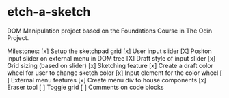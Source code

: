# etch-a-sketch
DOM Manipulation project based on the Foundations Course in The Odin Project.

Milestones:
[x] Setup the sketchpad grid
    [x] User input slider
        [X] Positon input slider on external menu in DOM tree
        [X] Draft style of input slider
    [x] Grid sizing (based on slider)
    [x] Sketching feature
        [x] Create a draft color wheel for user to change sketch color
        [x] Input element for the color wheel
[ ] External menu features
    [x] Create menu div to house components
    [x] Eraser tool
    [ ] Toggle grid
[ ] Comments on code blocks
